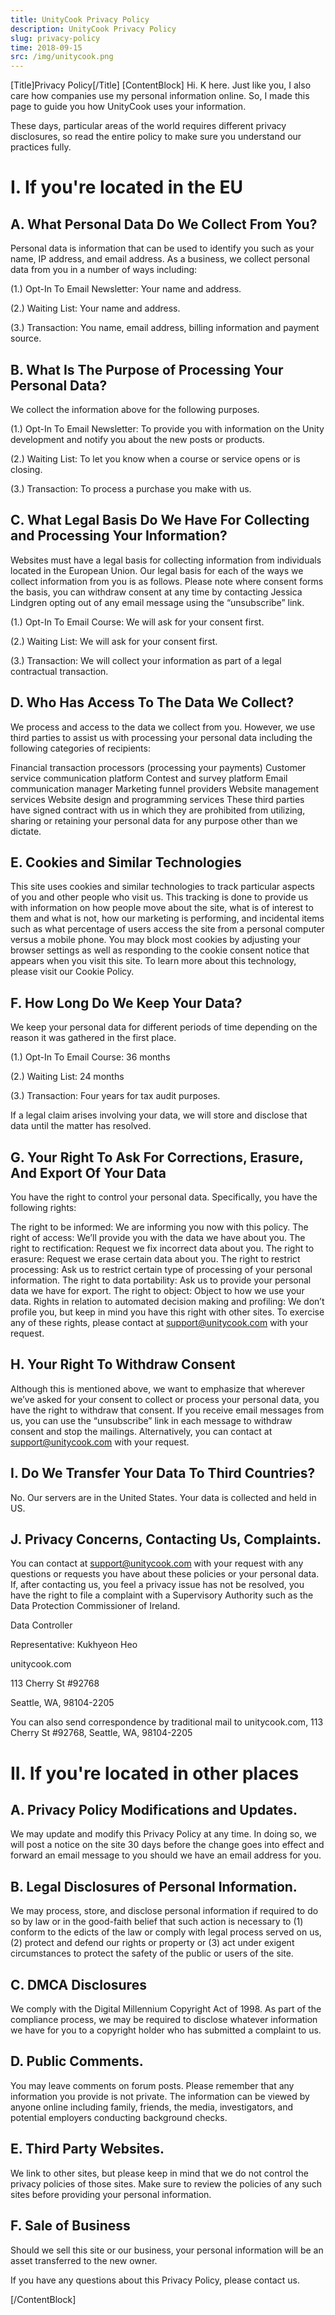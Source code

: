 ```yaml
---
title: UnityCook Privacy Policy
description: UnityCook Privacy Policy
slug: privacy-policy
time: 2018-09-15
src: /img/unitycook.png
---
```

[Title]Privacy Policy[/Title]
[ContentBlock]
Hi. K here. Just like you, I also care how companies use my personal information online. So, I made this page to guide you how UnityCook uses your information. 

These days, particular areas of the world requires different privacy disclosures, so read the entire policy to make sure you understand our practices fully.

# I. If you're located in the EU

## A. What Personal Data Do We Collect From You?

Personal data is information that can be used to identify you such as your name, IP address, and email address. As a business, we collect personal data from you in a number of ways including:

(1.) Opt-In To Email Newsletter: Your name and address.

(2.) Waiting List: Your name and address.

(3.) Transaction: You name, email address, billing information and payment source.

## B. What Is The Purpose of Processing Your Personal Data?

We collect the information above for the following purposes.

(1.) Opt-In To Email Newsletter: To provide you with information on the Unity development and notify you about the new posts or products. 

(2.) Waiting List: To let you know when a course or service opens or is closing.

(3.) Transaction: To process a purchase you make with us.

## C. What Legal Basis Do We Have For Collecting and Processing Your Information?

Websites must have a legal basis for collecting information from individuals located in the European Union. Our legal basis for each of the ways we collect information from you is as follows. Please note where consent forms the basis, you can withdraw consent at any time by contacting Jessica Lindgren opting out of any email message using the “unsubscribe” link.

(1.) Opt-In To Email Course: We will ask for your consent first.

(2.) Waiting List:  We will ask for your consent first.

(3.) Transaction: We will collect your information as part of a legal contractual transaction.

## D. Who Has Access To The Data We Collect?

We process and access to the data we collect from you. However, we use third parties to assist us with processing your personal data including the following categories of recipients:

Financial transaction processors (processing your payments)
Customer service communication platform
Contest and survey platform
Email communication manager
Marketing funnel providers
Website management services
Website design and programming services
These third parties have signed contract with us in which they are prohibited from utilizing, sharing or retaining your personal data for any purpose other than we dictate.

## E. Cookies and Similar Technologies

This site uses cookies and similar technologies to track particular aspects of you and other people who visit us. This tracking is done to provide us with information on how people move about the site, what is of interest to them and what is not, how our marketing is performing, and incidental items such as what percentage of users access the site from a personal computer versus a mobile phone. You may block most cookies by adjusting your browser settings as well as responding to the cookie consent notice that appears when you visit this site. To learn more about this technology, please visit our Cookie Policy.

## F. How Long Do We Keep Your Data?

We keep your personal data for different periods of time depending on the reason it was gathered in the first place.

(1.) Opt-In To Email Course: 36 months

(2.) Waiting List: 24 months

(3.) Transaction: Four years for tax audit purposes.

If a legal claim arises involving your data, we will store and disclose that data until the matter has resolved.

## G. Your Right To Ask For Corrections, Erasure, And Export Of Your Data

You have the right to control your personal data. Specifically, you have the following rights:

The right to be informed: We are informing you now with this policy.
The right of access: We’ll provide you with the data we have about you.
The right to rectification: Request we fix incorrect data about you.
The right to erasure: Request we erase certain data about you.
The right to restrict processing: Ask us to restrict certain type of processing of your personal information.
The right to data portability: Ask us to provide your personal data we have for export.
The right to object: Object to how we use your data.
Rights in relation to automated decision making and profiling: We don’t profile you, but keep in mind you have this right with other sites.
To exercise any of these rights, please contact at support@unitycook.com with your request.

## H. Your Right To Withdraw Consent

Although this is mentioned above, we want to emphasize that wherever we’ve asked for your consent to collect or process your personal data, you have the right to withdraw that consent. If you receive email messages from us, you can use the “unsubscribe” link in each message to withdraw consent and stop the mailings. Alternatively, you can contact at support@unitycook.com with your request.

## I. Do We Transfer Your Data To Third Countries?

No. Our servers are in the United States. Your data is collected and held in US.

## J. Privacy Concerns, Contacting Us, Complaints.

You can contact at support@unitycook.com with your request with any questions or requests you have about these policies or your personal data. If, after contacting us, you feel a privacy issue has not be resolved, you have the right to file a complaint with a Supervisory Authority such as the Data Protection Commissioner of Ireland.

Data Controller

Representative: Kukhyeon Heo

unitycook.com

113 Cherry St #92768

Seattle, WA, 98104-2205

You can also send correspondence by traditional mail to unitycook.com, 113 Cherry St #92768, Seattle, WA, 98104-2205 

# II. If you're located in other places

## A. Privacy Policy Modifications and Updates.

We may update and modify this Privacy Policy at any time. In doing so, we will post a notice on the site 30 days before the change goes into effect and forward an email message to you should we have an email address for you.

## B. Legal Disclosures of Personal Information.

We may process, store, and disclose personal information if required to do so by law or in the good-faith belief that such action is necessary to (1) conform to the edicts of the law or comply with legal process served on us, (2) protect and defend our rights or property or (3) act under exigent circumstances to protect the safety of the public or users of the site.

## C. DMCA Disclosures

We comply with the Digital Millennium Copyright Act of 1998. As part of the compliance process, we may be required to disclose whatever information we have for you to a copyright holder who has submitted a complaint to us.

## D. Public Comments.

You may leave comments on forum posts. Please remember that any information you provide is not private. The information can be viewed by anyone online including family, friends, the media, investigators, and potential employers conducting background checks.

## E. Third Party Websites.

We link to other sites, but please keep in mind that we do not control the privacy policies of those sites. Make sure to review the policies of any such sites before providing your personal information.

## F. Sale of Business

Should we sell this site or our business, your personal information will be an asset transferred to the new owner.

If you have any questions about this Privacy Policy, please contact us.


[/ContentBlock]